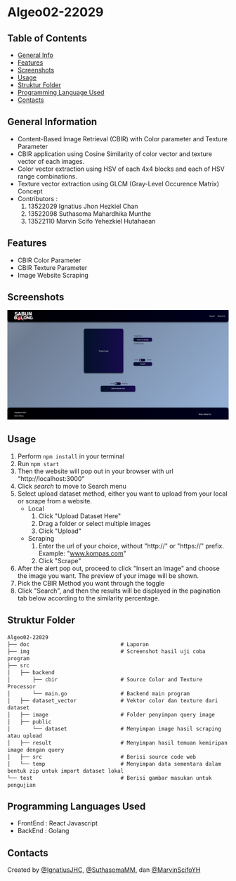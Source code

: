 # Algeo02-22029

## Table of Contents
- [General Info](#general-information)
- [Features](#features)
- [Screenshots](#screenshots)
- [Usage](#usage)
- [Struktur Folder](#struktur-folder)
- [Programming Language Used](#languages)
- [Contacts](#contact)

## General Information <a name="general-information"></a>
- Content-Based Image Retrieval (CBIR) with Color parameter and Texture Parameter
- CBIR application using Cosine Similarity of color vector and texture vector of each images.
- Color vector extraction using HSV of each 4x4 blocks and each of HSV range combinations.
- Texture vector extraction using GLCM (Gray-Level Occurence Matrix) Concept
- Contributors :
  1. 13522029 Ignatius Jhon Hezkiel Chan
  2. 13522098 Suthasoma Mahardhika Munthe
  3. 13522110 Marvin Scifo Yehezkiel Hutahaean 

## Features <a name="features"></a>
- CBIR Color Parameter
- CBIR Texture Parameter
- Image Website Scraping

## Screenshots <a name="screenshots"></a>
![Screenshot](ss-website.png)

## Usage <a name="usage"></a>
1. Perform `npm install` in your terminal
2. Run `npm start`
3. Then the website will pop out in your browser with url "http://localhost:3000"
4. Click _search_ to move to Search menu
5. Select upload dataset method, either you want to upload from your local or scrape from a website.
   - Local
     1. Click "Upload Dataset Here"
     2. Drag a folder or select multiple images
     3. Click "Upload"
   - Scraping
     1. Enter the url of your choice, without "http://" or "https://" prefix.
     Example: "www.kompas.com"
     2. Click "Scrape"
6. After the alert pop out, proceed to click "Insert an Image" and choose the image you want. The preview of your image will be shown.
7. Pick the CBIR Method you want through the toggle
8. Click "Search", and then the results will be displayed in the pagination tab below according to the similarity percentage.

## Struktur Folder <a name="struktur-folder"></a>
```   
Algeo02-22029
├── doc                             # Laporan
├── img                             # Screenshot hasil uji coba program
├── src
│   ├── backend
│       ├── cbir                    # Source Color and Texture Processor
│       └── main.go                 # Backend main program
│   ├── dataset_vector              # Vektor color dan texture dari dataset
│   ├── image                       # Folder penyimpan query image
│   ├── public
│       └── dataset                 # Menyimpan image hasil scraping atau upload
│   ├── result                      # Menyimpan hasil temuan kemiripan image dengan query
│   ├── src                         # Berisi source code web
│   └── temp                        # Menyimpan data sementara dalam bentuk zip untuk import dataset lokal
└── test                            # Berisi gambar masukan untuk pengujian

```    

## Programming Languages Used <a name="languages"></a>
- FrontEnd : React Javascript
- BackEnd  : Golang

## Contacts <a name="contact"></a>
 Created by [@IgnatiusJHC](https://github.com/chankiel), [@SuthasomaMM](https://github.com/sotul04), dan [@MarvinScifoYH](https://github.com/scifo04)
